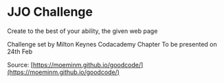 # JJO Challenge
Create to the best of your ability, the given web page  

Challenge set by Milton Keynes Codacademy Chapter
To be presented on 24th Feb  

Source: [https://moeminm.github.io/goodcode/](https://moeminm.github.io/goodcode/)